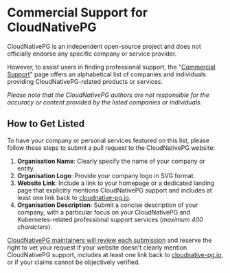 # Commercial Support for CloudNativePG

CloudNativePG is an independent open-source project and does not officially
endorse any specific company or service provider.

However, to assist users in finding professional support, the
"[Commercial Support](https://cloudnative-pg.io/support/)"
page offers an alphabetical list of companies and individuals providing
CloudNativePG-related products or services.

*Please note that the CloudNativePG authors are not responsible for the accuracy
or content provided by the listed companies or individuals.*

## How to Get Listed

To have your company or personal services featured on this list, please follow
these steps to submit a pull request to the CloudNativePG website:

1. **Organisation Name**: Clearly specify the name of your company or entity.
2. **Organisation Logo**: Provide your company logo in SVG format.
3. **Website Link**: Include a link to your homepage or a dedicated landing
  page that explicitly mentions CloudNativePG support and includes at least one
  link back to [cloudnative-pg.io](https://cloudnative-pg.io).
4. **Organisation Description**: Submit a concise description of your company,
  with a particular focus on your CloudNativePG and Kubernetes-related
  professional support services (*maximum 400 characters*).

[CloudNativePG maintainers will review each submission](https://github.com/cloudnative-pg/governance/blob/main/GOVERNANCE.md#voting)
and reserve the right to vet your request if your website doesn’t clearly
mention CloudNativePG support, includes at least one link back to
[cloudnative-pg.io](https://cloudnative-pg.io), or if your claims cannot be
objectively verified.
